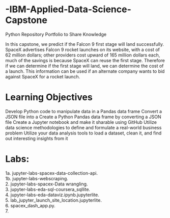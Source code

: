 # -IBM-Applied-Data-Science-Capstone
Python Repository Portfolio to Share Knowledge

In this capstone, we  predict if the Falcon 9 first stage will land successfully. 
SpaceX advertises Falcon 9 rocket launches on its website, with a cost of 62 million dollars; other providers cost upward of 165 million dollars each, much of the savings is because SpaceX can reuse the first stage.
Therefore if we can determine if the first stage will land, we can determine the cost of a launch. 
This information can be used if an alternate company wants to bid against SpaceX for a rocket launch. 

# Learning Objectives
Develop Python code to manipulate data in a Pandas data frame
Convert a JSON file into a Create a Python Pandas data frame by converting a JSON file
Create a Jupyter notebook and make it sharable using GitHub
Utilize data science methodologies to define and formulate a real-world business problem
Utilize your data analysis tools to load a dataset, clean it, and find out interesting insights from it

# Labs:
1a. jupyter-labs-spacex-data-collection-api.  
1b. jupyter-labs-webscraping.  
2. jupyter-labs-spacex-Data wrangling.  
3. jupyter-labs-eda-sql-coursera_sqllite.  
4. jupyter-labs-eda-dataviz.ipynb.jupyterlite.  
5. lab_jupyter_launch_site_location.jupyterlite.  
6. spacex_dash_app.py.  
7. 

